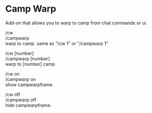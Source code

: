 # Camp Warp
Add-on that allows you to warp to camp from chat commands or ui.
  
/cw  
/campwarp  
warp to camp. same as "/cw 1" or "/campwarp 1"  
  
/cw [number]  
/campwarp [number]  
warp to [number] camp  
  
/cw on  
/campwarp on  
show campwarpframe.  
  
/cw off  
/campwarp off  
hide campwarpframe.  
